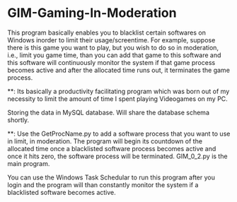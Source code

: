 # GIM-Gaming-In-Moderation
This program basically enables you to blacklist certain softwares on Windows inorder to limit their usage/screentime. For example, suppose there is this game you want to play, but you wish to do so in moderation, i.e., limit you game time, than you can add that game to this software and this software will continuously monitor the system if that game process becomes active and after the allocated time runs out, it terminates the game process.

**:
Its basically a productivity facilitating program which was born out of my necessity to limit the amount of time I spent playing Videogames on my PC.

Storing the data in MySQL database. Will share the database schema shortly.

**:
Use the GetProcName.py to add a software process that you want to use in limit, in moderation.
The program will begin its countdown of the allocated time once a blacklisted software process becomes active and once it hits zero, the software process will be terminated.
GIM_0_2.py is the main program.

You can use the Windows Task Schedular to run this program after you login and the program will than constantly monitor the system if a blacklisted software becomes active.
